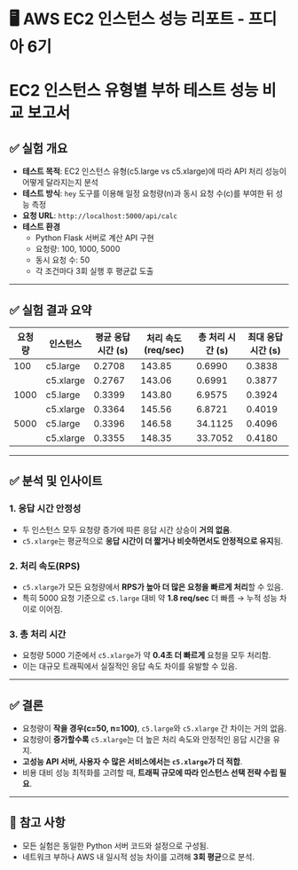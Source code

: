 # 🖥️ AWS EC2 인스턴스 성능 리포트 - 프디아 6기

# EC2 인스턴스 유형별 부하 테스트 성능 비교 보고서

## ✅ 실험 개요

- **테스트 목적**: EC2 인스턴스 유형(c5.large vs c5.xlarge)에 따라 API 처리 성능이 어떻게 달라지는지 분석
- **테스트 방식**: `hey` 도구를 이용해 일정 요청량(n)과 동시 요청 수(c)를 부여한 뒤 성능 측정
- **요청 URL**: `http://localhost:5000/api/calc`
- **테스트 환경**
  - Python Flask 서버로 계산 API 구현
  - 요청량: 100, 1000, 5000
  - 동시 요청 수: 50
  - 각 조건마다 3회 실행 후 평균값 도출

---

## ✅ 실험 결과 요약

| 요청량 | 인스턴스 | 평균 응답 시간 (s) | 처리 속도 (req/sec) | 총 처리 시간 (s) | 최대 응답 시간 (s) |
|--------|-----------|----------------------|------------------------|--------------------|----------------------|
| 100    | c5.large  | 0.2708               | 143.85                 | 0.6990             | 0.3838               |
|        | c5.xlarge | 0.2767               | 143.06                 | 0.6991             | 0.3877               |
| 1000   | c5.large  | 0.3399               | 143.80                 | 6.9575             | 0.3924               |
|        | c5.xlarge | 0.3364               | 145.56                 | 6.8721             | 0.4019               |
| 5000   | c5.large  | 0.3396               | 146.58                 | 34.1125            | 0.4096               |
|        | c5.xlarge | 0.3355               | 148.35                 | 33.7052            | 0.4180               |

---

## ✅ 분석 및 인사이트

### 1. 응답 시간 안정성
- 두 인스턴스 모두 요청량 증가에 따른 응답 시간 상승이 **거의 없음**.
- `c5.xlarge`는 평균적으로 **응답 시간이 더 짧거나 비슷하면서도 안정적으로 유지**됨.

### 2. 처리 속도(RPS)
- `c5.xlarge`가 모든 요청량에서 **RPS가 높아 더 많은 요청을 빠르게 처리**할 수 있음.
- 특히 5000 요청 기준으로 `c5.large` 대비 약 **1.8 req/sec** 더 빠름 → 누적 성능 차이로 이어짐.

### 3. 총 처리 시간
- 요청량 5000 기준에서 `c5.xlarge`가 약 **0.4초 더 빠르게** 요청을 모두 처리함.
- 이는 대규모 트래픽에서 실질적인 응답 속도 차이를 유발할 수 있음.

---

## ✅ 결론

- 요청량이 **작을 경우(c=50, n=100)**, `c5.large`와 `c5.xlarge` 간 차이는 거의 없음.
- 요청량이 **증가할수록** `c5.xlarge`는 더 높은 처리 속도와 안정적인 응답 시간을 유지.
- **고성능 API 서버, 사용자 수 많은 서비스에서는 `c5.xlarge`가 더 적합**.
- 비용 대비 성능 최적화를 고려할 때, **트래픽 규모에 따라 인스턴스 선택 전략 수립 필요**.

---

## 📌 참고 사항

- 모든 실험은 동일한 Python 서버 코드와 설정으로 구성됨.
- 네트워크 부하나 AWS 내 일시적 성능 차이를 고려해 **3회 평균**으로 분석.

